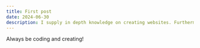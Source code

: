 ```yaml
---
title: First post
date: 2024-06-30
description: I supply in depth knowledge on creating websites. Furthermore, other tech topics, I find appealing. Also, I provide NFL charts, formations, schemes, etc.
---
```


Always be coding and creating!